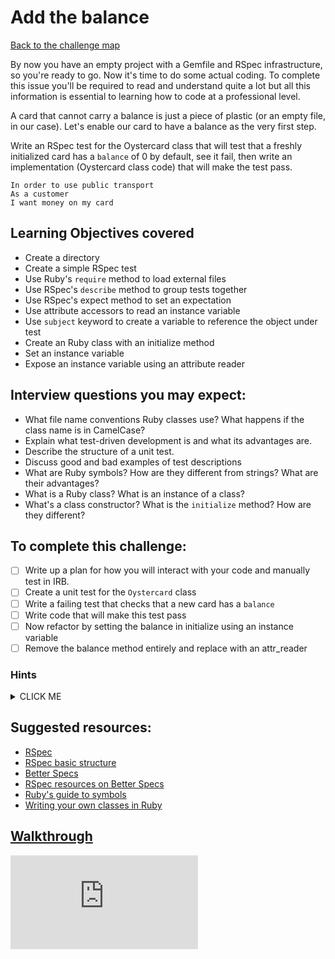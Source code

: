 # Add the balance

[Back to the challenge map](README.md)

By now you have an empty project with a Gemfile and RSpec infrastructure, so you're ready to go. Now it's time to do some actual coding. To complete this issue you'll be required to read and understand quite a lot but all this information is essential to learning how to code at a professional level.

A card that cannot carry a balance is just a piece of plastic (or an empty file, in our case). Let's enable our card to have a balance as the very first step.

Write an RSpec test for the Oystercard class that will test that a freshly initialized card has a `balance` of 0 by default, see it fail, then write an implementation (Oystercard class code) that will make the test pass.


```
In order to use public transport
As a customer
I want money on my card
```


## Learning Objectives covered
- Create a directory
- Create a simple RSpec test
- Use Ruby's `require` method to load external files
- Use RSpec's `describe` method to group tests together
- Use RSpec's expect method to set an expectation
- Use attribute accessors to read an instance variable
- Use `subject` keyword to create a variable to reference the object under test
- Create an Ruby class with an initialize method
- Set an instance variable
- Expose an instance variable using an attribute reader

## Interview questions you may expect:
- What file name conventions Ruby classes use? What happens if the class name is in CamelCase?
- Explain what test-driven development is and what its advantages are.
- Describe the structure of a unit test.
- Discuss good and bad examples of test descriptions
- What are Ruby symbols? How are they different from strings? What are their advantages?
- What is a Ruby class? What is an instance of a class?
- What's a class constructor? What is the `initialize` method? How are they different?

## To complete this challenge:
- [ ] Write up a plan for how you will interact with your code and manually test in IRB.
- [ ] Create a unit test for the `Oystercard` class
- [ ] Write a failing test that checks that a new card has a `balance`
- [ ] Write code that will make this test pass
- [ ] Now refactor by setting the balance in initialize using an instance variable
- [ ] Remove the balance method entirely and replace with an attr_reader

### Hints
<details><summary>CLICK ME</summary>
  <ul>
    <li>Once again, there's nothing required in this challenge that you haven't covered previously! However, try to take your time and ensure that you really understand what you're doing at each step. Talk it through with your pair partner.</li>
    <li>You may want to start your TDD process with a `responds_to` test. This is a great first step, but try to replace it with a more rigorous test before moving on.</li>
    <li>Once your tests passes, don't forget to refactor!</li>
  </ul>
</details>

## Suggested resources:
- [RSpec](http://rspec.info/)
- [RSpec basic structure](https://www.relishapp.com/rspec/rspec-core/v/3-3/docs/example-groups/basic-structure-describe-it)
- [Better Specs](http://betterspecs.org/)
- [RSpec resources on Better Specs](http://betterspecs.org/#resources)
- [Ruby's guide to symbols](http://www.troubleshooters.com/codecorn/ruby/symbols.htm)
- [Writing your own classes in Ruby](http://rubylearning.com/satishtalim/writing_our_own_class_in_ruby.html)

## [Walkthrough](walkthroughs/04_adding_balance.md)


![Tracking pixel](https://githubanalytics.herokuapp.com/course/oystercard/04_adding_balance.md)
